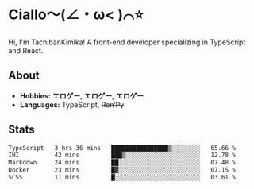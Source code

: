 # Ciallo～(∠・ω< )⌒⭐️

Hi, I'm TachibanKimika! A front-end developer specializing in TypeScript and React.

## About
- **Hobbies:** **エロゲー**, **エロゲー**, **エロゲー**
- **Languages:** TypeScript, ~~Ren’Py~~

## Stats
<!--START_SECTION:waka-->

```txt
TypeScript   3 hrs 36 mins   ████████████████▒░░░░░░░░   65.66 %
INI          42 mins         ███▒░░░░░░░░░░░░░░░░░░░░░   12.78 %
Markdown     24 mins         ██░░░░░░░░░░░░░░░░░░░░░░░   07.48 %
Docker       23 mins         █▓░░░░░░░░░░░░░░░░░░░░░░░   07.15 %
SCSS         11 mins         █░░░░░░░░░░░░░░░░░░░░░░░░   03.61 %
```

<!--END_SECTION:waka-->

<!-- ![Metrics](https://metrics.lecoq.io/TachibanaKimika?template=classic&base.activity=0&base.community=0&base.repositories=0&languages=1&isocalendar=1&isocalendar.duration=half-year&languages.limit=8&languages.sections=most-used&languages.colors=github&languages.threshold=0%25&languages.indepth=false&languages.recent.load=300&languages.recent.days=14&config.timezone=Asia%2FShanghai)
 -->

